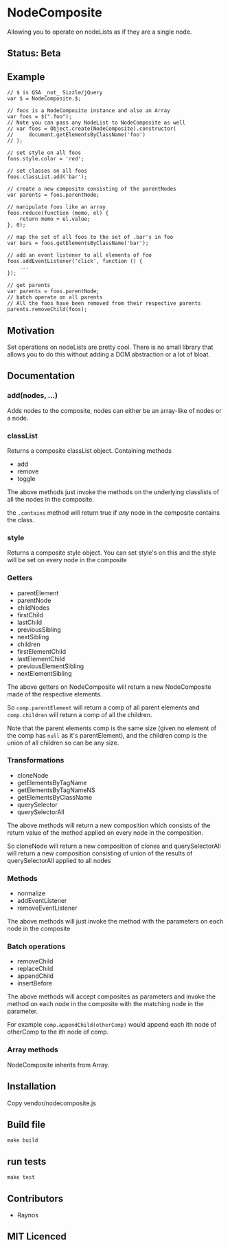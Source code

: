 # NodeComposite

Allowing you to operate on nodeLists as if they are a single node.

## Status: Beta

## Example

    // $ is QSA _not_ Sizzle/jQuery
    var $ = NodeComposite.$;

    // foos is a NodeComposite instance and also an Array
    var foos = $(".foo");
    // Note you can pass any NodeList to NodeComposite as well
    // var foos = Object.create(NodeComposite).constructor(
    //     document.getElementsByClassName('foo')
    // );

    // set style on all foos
    foos.style.color = 'red';

    // set classes on all foos
    foos.classList.add('bar');

    // create a new composite consisting of the parentNodes
    var parents = foos.parentNode;

    // manipulate foos like an array
    foos.reduce(function (memo, el) {
        return memo + el.value;
    }, 0);

    // map the set of all foos to the set of .bar's in foo
    var bars = foos.getElementsByClassName('bar');

    // add an event listener to all elements of foo
    foos.addEventListener('click', function () {
        ...
    });

    // get parents
    var parents = foos.parentNode;
    // batch operate on all parents
    // All the foos have been removed from their respective parents
    parents.removeChild(foos);

## Motivation

Set operations on nodeLists are pretty cool. There is no small library that allows you to do this without adding a DOM abstraction or a lot of bloat.

## Documentation

### add(nodes, ...)

Adds nodes to the composite, nodes can either be an array-like of nodes or a node.

### classList

Returns a composite classList object. Containing methods 

 - add
 - remove
 - toggle

The above methods just invoke the methods on the underlying classlists of all the nodes in the composite.

the `.contains` method will return true if _any_ node in the composite contains the class.

### style

Returns a composite style object. You can set style's on this and the style will be set on every node in the composite

### Getters

 - parentElement
 - parentNode
 - childNodes
 - firstChild
 - lastChild
 - previousSibling
 - nextSibling
 - children
 - firstElementChild
 - lastElementChild
 - previousElementSibling
 - nextElementSibling

The above getters on NodeComposite will return a new NodeComposite made of the respective elements.

So `comp.parentElement` will return a comp of all parent elements and `comp.children` will return a comp of all the children. 

Note that the parent elements comp is the same size (given no element of the comp has `null` as it's parentElement), and the children comp is the union of all children so can be any size.

### Transformations

 - cloneNode
 - getElementsByTagName
 - getElementsByTagNameNS
 - getElementsByClassName
 - querySelector
 - querySelectorAll

The above methods will return a new composition which consists of the return value of the method applied on every node in the composition.

So cloneNode will return a new composition of clones and querySelectorAll will return a new composition consisting of union of the results of querySelectorAll applied to all nodes

### Methods

 - normalize
 - addEventListener
 - removeEventListener

The above methods will just invoke the method with the parameters on each node in the composite

### Batch operations

 - removeChild
 - replaceChild
 - appendChild
 - insertBefore

The above methods will accept composites as parameters and invoke the method on each node in the composite with the matching node in the parameter.

For example `comp.appendChild(otherComp)` would append each ith node of otherComp to the ith node of comp.

### Array methods

NodeComposite inherits from Array.

## Installation

Copy vendor/nodecomposite.js

## Build file

`make build`

## run tests

`make test`

## Contributors

 - Raynos

## MIT Licenced